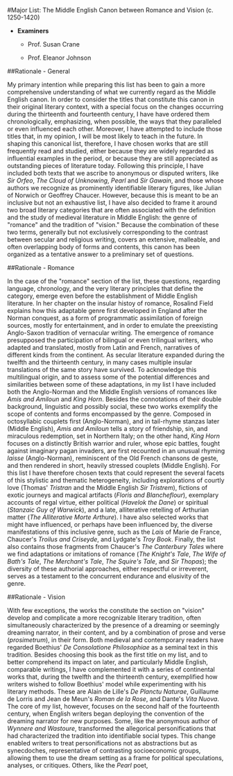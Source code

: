 #Major List: The Middle English Canon between Romance and Vision (c. 1250-1420)

- __Examiners__

	- Prof. Susan Crane

	- Prof. Eleanor Johnson

##Rationale - General

My primary intention while preparing this list has been to gain a more comprehensive understanding of what we currently regard as the Middle English canon. In order to consider the titles that constitute this canon in their original literary context, with a special focus on the changes occurring during the thirteenth and fourteenth century, I have have ordered them chronologically, emphasizing, when possible, the ways that they paralleled or even influenced each other. Moreover, I have attempted to include those titles that, in my opinion, I will be most likely to teach in the future. In shaping this canonical list, therefore, I have chosen works that are still frequently read and studied, either because they are widely regarded as influential examples in the period, or because they are still appreciated as outstanding pieces of literature today. Following this principle, I have included both texts that we ascribe to anonymous or disputed writers, like _Sir Orfeo_, _The Cloud of Unknowing_, _Pearl_ and _Sir Gawain_, and those whose authors we recognize as prominently identifiable literary figures, like Julian of Norwich or Geoffrey Chaucer. However, because this is meant to be an inclusive but not an exhaustive list, I have also decided to frame it around two broad literary categories that are often associated with the definition and the study of medieval literature in Middle English: the genre of "romance" and the tradition of "vision." Because the combination of these two terms, generally but not exclusively corresponding to the contrast between secular and religious writing, covers an extensive, malleable, and often overlapping body of forms and contents, this canon has been organized as a tentative answer to a preliminary set of questions.

##Rationale - Romance

In the case of the "romance" section of the list, these questions, regarding language, chronology, and the very literary principles that define the category, emerge even before the establishment of Middle English literature. In her chapter on the insular histoy of romance, Rosalind Field explains how this adaptable genre first developed in England after the Norman conquest, as a form of programmatic assimilation of foreign sources, mostly for entertainment, and in order to emulate the preexisting Anglo-Saxon tradition of vernacular writing. The emergence of romance presupposed the participation of bilingual or even trilingual writers, who adapted and translated, mostly from Latin and French, narratives of different kinds from the continent. As secular literature expanded during the twelfth and the thirteenth century, in many cases multiple insular translations of the same story have survived. To acknowledge this multilingual origin, and to assess some of the potential differences and similarities between some of these adaptations, in my list I have included both the Anglo-Norman and the Middle English versions of romances like _Amis and Amiloun_ and _King Horn_. Besides the connotations of their double background, linguistic and possibly social, these two works exemplify the scope of contents and forms encompassed by the genre. Composed in octosyllabic couplets first (Anglo-Norman), and in tail-rhyme stanzas later (Middle English), _Amis and Amiloun_ tells a story of friendship, sin, and miraculous redemption, set in Northern Italy; on the other hand, _King Horn_ focuses on a distinctly British warrior and ruler, whose epic battles, fought against imaginary pagan invaders, are first recounted in an unusual rhyming _laisse_ (Anglo-Norman), reminiscent of the Old French chansons de geste, and then rendered in short, heavily stressed couplets (Middle English). For this list I have therefore chosen texts that could represent the several facets of this stylistic and thematic heterogeneity, including explorations of courtly love (Thomas' _Tristran_ and the Middle English _Sir Tristrem_), fictions of exotic journeys and magical artifacts (_Floris and Blancheflour_), exemplary accounts of regal virtue, either political (_Havelok the Dane_) or spiritual (_Stanzaic Guy of Warwick_), and a late, alliterative retelling of Arthurian matter (_The Alliterative Morte Arthure_). I have also selected works that might have influenced, or perhaps have been influenced by, the diverse manifestations of this inclusive genre, such as the _Lais_ of Marie de France, Chaucer's _Troilus and Criseyde_, and Lydgate's _Troy Book_. Finally, the list also contains those fragments from Chaucer's _The Canterbury Tales_ where we find adaptations or imitations of romance (_The Knight's Tale_, _The Wife of Bath's Tale_, _The Merchant's Tale_, _The Squire's Tale_, and _Sir Thopas_); the diversity of these authorial approaches, either respectful or irreverent, serves as a testament to the concurrent endurance and elusivity of the genre.

##Rationale - Vision

With few exceptions, the works the constitute the section on "vision" develop and complicate a more recognizable literary tradition, often simultaneously characterized by the presence of a dreaming or seemingly dreaming narrator, in their content, and by a combination of prose and verse (_prosimetrum_), in their form. Both medieval and contemporary readers have regarded Boethius' _De Consolatione Philosophiae_ as a seminal text in this tradition. Besides choosing this book as the first title on my list, and to better comprehend its impact on later, and particularly Middle English, comparable writings, I have complemented it with a series of continental works that, during the twelfth and the thirteenth century, exemplified how writers wished to follow Boethius' model while experimenting with his literary methods. These are Alain de Lille's _De Planctu Naturae_, Guillaume de Lorris and Jean de Meun's _Roman de la Rose_, and Dante's _Vita Nuova_. The core of my list, however, focuses on the second half of the fourteenth century, when English writers began deploying the convention of the dreaming narrator for new purposes. Some, like the anonymous author of _Wynnere and Wastoure_, transformed the allegorical personifications that had characterized the tradition into identifiable social types. This change enabled writers to treat personifications not as abstractions but as synecdoches, representative of contrasting socioeconomic groups, allowing them to use the dream setting as a frame for political speculations, analyses, or critiques. Others, like the _Pearl_ poet, 

